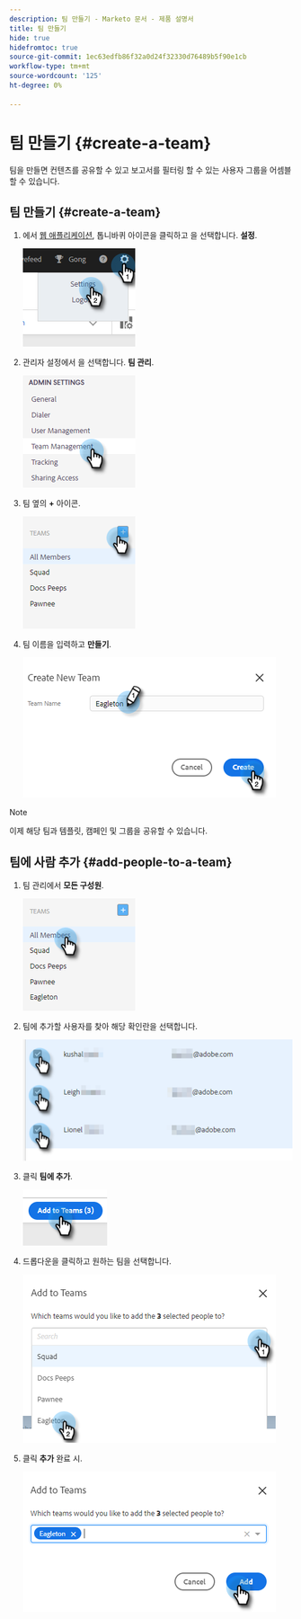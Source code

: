 ```yaml
---
description: 팀 만들기 - Marketo 문서 - 제품 설명서
title: 팀 만들기
hide: true
hidefromtoc: true
source-git-commit: 1ec63edfb86f32a0d24f32330d76489b5f90e1cb
workflow-type: tm+mt
source-wordcount: '125'
ht-degree: 0%

---
```


# 팀 만들기 {#create-a-team}

팀을 만들면 컨텐츠를 공유할 수 있고 보고서를 필터링 할 수 있는 사용자 그룹을 어셈블할 수 있습니다.

## 팀 만들기 {#create-a-team}

1. 에서 [웹 애플리케이션](https://toutapp.com/login), 톱니바퀴 아이콘을 클릭하고 을 선택합니다. **설정**.

   ![](assets/create-a-team-1.png)

1. 관리자 설정에서 을 선택합니다. **팀 관리**.

   ![](assets/create-a-team-2.png)

1. 팀 옆의 **+** 아이콘.

   ![](assets/create-a-team-3.png)

1. 팀 이름을 입력하고 **만들기**.

   ![](assets/create-a-team-4.png)

>[!NOTE]
>
>이제 해당 팀과 템플릿, 캠페인 및 그룹을 공유할 수 있습니다.

## 팀에 사람 추가 {#add-people-to-a-team}

1. 팀 관리에서 **모든 구성원**.

   ![](assets/create-a-team-5.png)

1. 팀에 추가할 사용자를 찾아 해당 확인란을 선택합니다.

   ![](assets/create-a-team-6.png)

1. 클릭 **팀에 추가**.

   ![](assets/create-a-team-7.png)

1. 드롭다운을 클릭하고 원하는 팀을 선택합니다.

   ![](assets/create-a-team-8.png)

1. 클릭 **추가** 완료 시.

   ![](assets/create-a-team-9.png)
